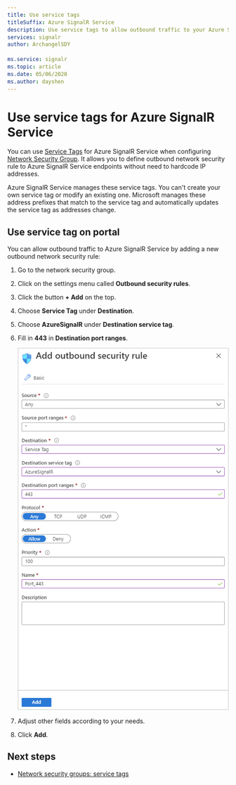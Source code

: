 ```yaml
---
title: Use service tags
titleSuffix: Azure SignalR Service
description: Use service tags to allow outbound traffic to your Azure SignalR Service
services: signalr
author: ArchangelSDY

ms.service: signalr
ms.topic: article
ms.date: 05/06/2020
ms.author: dayshen
---
```


# Use service tags for Azure SignalR Service

You can use [Service Tags](../virtual-network/network-security-groups-overview.md#service-tags) for Azure SignalR Service when configuring [Network Security Group](../virtual-network/network-security-groups-overview.md#network-security-groups). It allows you to define outbound network security rule to Azure SignalR Service endpoints without need to hardcode IP addresses.

Azure SignalR Service manages these service tags. You can't create your own service tag or modify an existing one. Microsoft manages these address prefixes that match to the service tag and automatically updates the service tag as addresses change.

## Use service tag on portal

You can allow outbound traffic to Azure SignalR Service by adding a new outbound network security rule:

1. Go to the network security group.

1. Click on the settings menu called **Outbound security rules**.

1. Click the button **+ Add** on the top.

1. Choose **Service Tag** under **Destination**.

1. Choose **AzureSignalR** under **Destination service tag**.

1. Fill in **443** in **Destination port ranges**.

    ![Create an outbound security rule](media/howto-service-tags/portal-add-outbound-security-rule.png)

1. Adjust other fields according to your needs.

1. Click **Add**.


## Next steps

- [Network security groups: service tags](../virtual-network/network-security-groups-overview.md#security-rules)